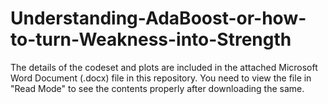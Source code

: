 # Understanding-AdaBoost-or-how-to-turn-Weakness-into-Strength

The details of the codeset and plots are included in the attached Microsoft Word Document (.docx) file in this repository. 
You need to view the file in "Read Mode" to see the contents properly after downloading the same.

